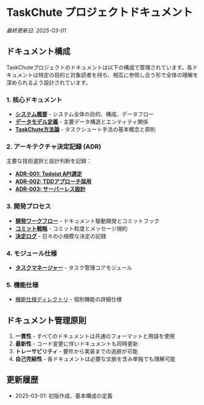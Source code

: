 # TaskChute プロジェクトドキュメント

*最終更新日: 2025-03-01*

## ドキュメント構成

TaskChuteプロジェクトのドキュメントは以下の構成で管理されています。各ドキュメントは特定の目的と対象読者を持ち、相互に参照し合う形で全体の理解を深められるよう設計されています。

### 1. 核心ドキュメント

- [**システム概要**](./system-overview.md) - システム全体の目的、構成、データフロー
- [**データモデル定義**](./data/models.md) - 主要データ構造とエンティティ関係
- [**TaskChute方法論**](../TaskChute_methodology.md) - タスクシュート手法の基本概念と原則

### 2. アーキテクチャ決定記録 (ADR)

主要な技術選択と設計判断を記録：

- [**ADR-001: Todoist API選定**](./adr/ADR-001-TaskManagementAPI-Selection.md)
- [**ADR-002: TDDアプローチ採用**](./adr/ADR-002-TDD-Development-Approach.md)
- [**ADR-003: サーバーレス設計**](./adr/ADR-003-Serverless-Architecture.md)

### 3. 開発プロセス

- [**開発ワークフロー**](./processes/development-workflow.md) - ドキュメント駆動開発とコミットフック
- [**コミット戦略**](./processes/commit-strategy.md) - コミット粒度とメッセージ規約
- [**決定ログ**](./processes/decisions-log.md) - 日々の小規模な決定の記録

### 4. モジュール仕様

- [**タスクマネージャー**](./modules/task-manager.md) - タスク管理コアモジュール

### 5. 機能仕様

- [機能仕様ディレクトリ](./features/) - 個別機能の詳細仕様

## ドキュメント管理原則

1. **一貫性** - すべてのドキュメントは共通のフォーマットと用語を使用
2. **最新性** - コード変更に伴いドキュメントも同時更新
3. **トレーサビリティ** - 要件から実装までの追跡が可能
4. **自己完結性** - 各ドキュメントは必要な文脈を含み単独でも理解可能

## 更新履歴

- 2025-03-01: 初版作成、基本構成の定義